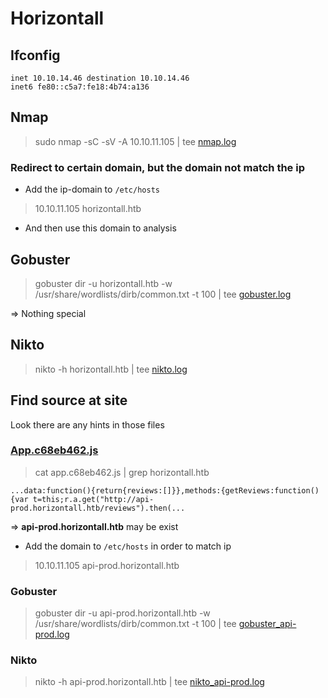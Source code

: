# Horizontall

## Ifconfig

```
inet 10.10.14.46 destination 10.10.14.46
inet6 fe80::c5a7:fe18:4b74:a136
```

## Nmap

> sudo nmap -sC -sV -A 10.10.11.105 | tee [nmap.log](./nmap.log)

### Redirect to certain domain, but the domain not match the ip

- Add the ip-domain to `/etc/hosts`

> 10.10.11.105 horizontall.htb

- And then use this domain to analysis

## Gobuster

> gobuster dir -u horizontall.htb -w /usr/share/wordlists/dirb/common.txt -t 100 | tee [gobuster.log](./gobuster.log)

=> Nothing special

## Nikto

> nikto -h horizontall.htb | tee [nikto.log](./nikto.log)

## Find source at site

Look there are any hints in those files

### [App.c68eb462.js](./site/app.c68eb462.js)

> cat app.c68eb462.js | grep horizontall.htb

```
...data:function(){return{reviews:[]}},methods:{getReviews:function(){var t=this;r.a.get("http://api-prod.horizontall.htb/reviews").then(...
```

=> **api-prod.horizontall.htb** may be exist

- Add the domain to `/etc/hosts` in order to match ip

> 10.10.11.105 api-prod.horizontall.htb

### Gobuster

> gobuster dir -u api-prod.horizontall.htb -w /usr/share/wordlists/dirb/common.txt -t 100 | tee [gobuster_api-prod.log](./gobuster_api-prod.log)

### Nikto

> nikto -h api-prod.horizontall.htb | tee [nikto_api-prod.log](./nikto_api-prod.log)


